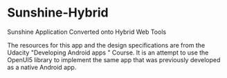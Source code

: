 # Sunshine-Hybrid
Sunshine Application Converted onto Hybrid Web Tools

  The resources for this app and the design specifications are from the Udacity "Developing Android 
  apps " Course. It is an attempt to use the OpenUI5 library to implement the same app that was 
  previously developed as a native Android app.
